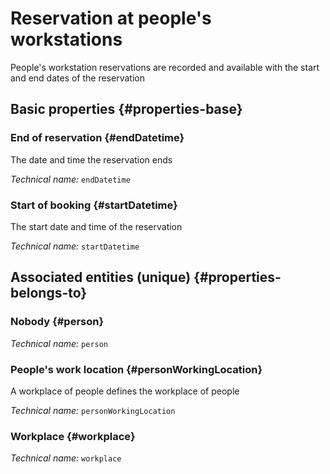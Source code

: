 # Reservation at people's workstations
<!--- THIS FILE IS GENERATED PLEASE DO NOT EDIT IT DIRECTLY --->

People's workstation reservations are recorded and available with the start and end dates of the reservation

## Basic properties {#properties-base}

### End of reservation {#endDatetime}

The date and time the reservation ends

*Technical name:* ```endDatetime```

### Start of booking {#startDatetime}

The start date and time of the reservation

*Technical name:* ```startDatetime```


## Associated entities (unique) {#properties-belongs-to}

### Nobody {#person}



*Technical name:* ```person```

### People's work location {#personWorkingLocation}

A workplace of people defines the workplace of people

*Technical name:* ```personWorkingLocation```

### Workplace {#workplace}



*Technical name:* ```workplace```





